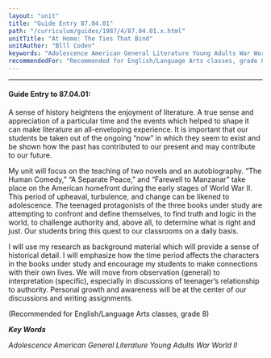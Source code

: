 ```yaml
---
layout: "unit"
title: "Guide Entry 87.04.01"
path: "/curriculum/guides/1987/4/87.04.01.x.html"
unitTitle: "At Home: The Ties That Bind"
unitAuthor: "Blll Coden"
keywords: "Adolescence American General Literature Young Adults War World II"
recommendedFor: "Recommended for English/Language Arts classes, grade 8"
---
```

<body>
<hr/>
<h4>
Guide Entry to 87.04.01:
</h4>
A sense of history heightens the enjoyment of literature. A true sense and appreciation of a particular time and the events which helped to shape it can make literature an all-enveloping experience. It is important that our students be taken out of the ongoing “now” in which they seem to exist and be shown how the past has contributed to our present and may contribute to our future.
<p>
My unit will focus on the teaching of two novels and an autobiography. “The Human Comedy,” “A Separate Peace,” and “Farewell to Manzanar” take place on the American homefront during the early stages of World War II. This period of upheaval, turbulence, and change can be likened to adolescence. The teenaged protagonists of the three books under study are attempting to confront and define themselves, to find truth and logic in the world, to challenge authority and, above all, to determine what is right and just. Our students bring this quest to our classrooms on a daily basis.
</p>
<p>
I will use my research as background material which will provide a sense of historical detail. I will emphasize how the time period affects the characters in the books under study and encourage my students to make connections with their own lives. We will move from observation (general) to interpretation (specific), especially in discussions of teenager’s relationship to authority. Personal growth and awareness will be at the center of our discussions and writing assignments.
</p>
<p>
(Recommended for English/Language Arts classes, grade 8)
</p>
<p>
<b>
<i>
Key Words
</i>
</b>
<br/>
</p>
<p>
<i>
Adolescence American General Literature Young Adults War World II
</i>
</p>
</body>